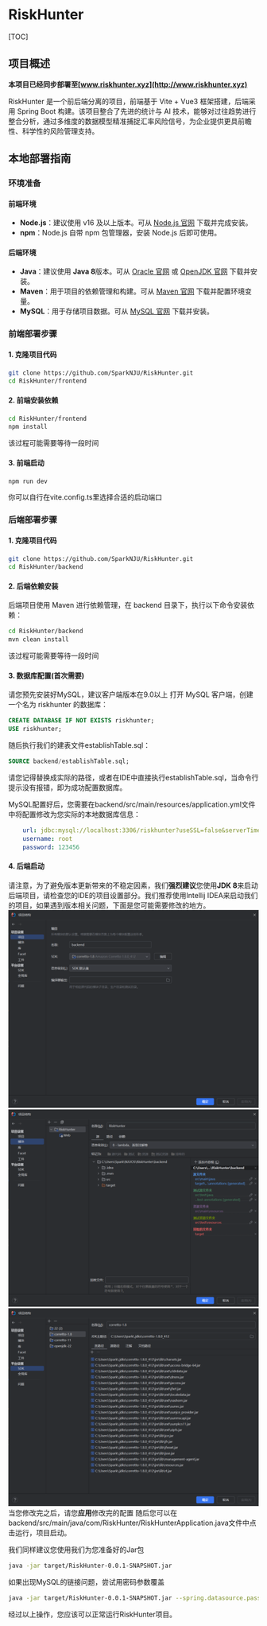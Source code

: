 # RiskHunter
[TOC]

## 项目概述
**本项目已经同步部署至[www.riskhunter.xyz](http://www.riskhunter.xyz)**

RiskHunter 是一个前后端分离的项目，前端基于 Vite + Vue3 框架搭建，后端采用 Spring Boot 构建。该项目整合了先进的统计与 AI 技术，能够对过往趋势进行整合分析，通过多维度的数据模型精准捕捉汇率风险信号，为企业提供更具前瞻性、科学性的风险管理支持。

## 本地部署指南

### 环境准备

#### 前端环境
- **Node.js**：建议使用 v16 及以上版本。可从 [Node.js 官网](https://nodejs.org/) 下载并完成安装。
- **npm**：Node.js 自带 npm 包管理器，安装 Node.js 后即可使用。

#### 后端环境
- **Java**：建议使用 **Java 8**版本。可从 [Oracle 官网](https://www.oracle.com/java/technologies/javase-downloads.html) 或 [OpenJDK 官网](https://openjdk.java.net/) 下载并安装。
- **Maven**：用于项目的依赖管理和构建。可从 [Maven 官网](https://maven.apache.org/download.cgi) 下载并配置环境变量。
- **MySQL**：用于存储项目数据。可从 [MySQL 官网](https://dev.mysql.com/downloads/installer/) 下载并安装。

### 前端部署步骤

#### 1. 克隆项目代码
```bash
git clone https://github.com/SparkNJU/RiskHunter.git
cd RiskHunter/frontend
```

#### 2. 前端安装依赖
```bash
cd RiskHunter/frontend
npm install
```
该过程可能需要等待一段时间

#### 3. 前端启动
```bash
npm run dev
```
你可以自行在vite.config.ts里选择合适的启动端口

### 后端部署步骤

#### 1. 克隆项目代码
```bash
git clone https://github.com/SparkNJU/RiskHunter.git
cd RiskHunter/backend
```
#### 2. 后端依赖安装
后端项目使用 Maven 进行依赖管理，在 backend 目录下，执行以下命令安装依赖：

```bash
cd RiskHunter/backend
mvn clean install
```
该过程可能需要等待一段时间

#### 3. 数据库配置(首次需要)
请您预先安装好MySQL，建议客户端版本在9.0以上
打开 MySQL 客户端，创建一个名为 riskhunter 的数据库：
```SQL
CREATE DATABASE IF NOT EXISTS riskhunter;
USE riskhunter;
```
随后执行我们的建表文件establishTable.sql：
```SQL
SOURCE backend/establishTable.sql;
```
请您记得替换成实际的路径，或者在IDE中直接执行establishTable.sql，当命令行提示没有报错，即为成功配置数据库。

MySQL配置好后，您需要在backend/src/main/resources/application.yml文件中将配置修改为您实际的本地数据库信息：
``` yml
    url: jdbc:mysql://localhost:3306/riskhunter?useSSL=false&serverTimezone=Asia/Shanghai&allowPublicKeyRetrieval=true&useSSL=false
    username: root
    password: 123456
```
#### 4. 后端启动
请注意，为了避免版本更新带来的不稳定因素，我们**强烈建议**您使用**JDK 8**来启动后端项目，请检查您的IDE的项目设置部分。我们推荐使用Intellij IDEA来启动我们的项目，如果遇到版本相关问题，下面是您可能需要修改的地方。
![alt text](image.png)
![alt text](image-1.png)
![alt text](image-2.png)
当您修改完之后，请您**应用**修改完的配置
随后您可以在backend/src/main/java/com/RiskHunter/RiskHunterApplication.java文件中点击运行，项目启动。

我们同样建议您使用我们为您准备好的Jar包
``` bash
java -jar target/RiskHunter-0.0.1-SNAPSHOT.jar
```

如果出现MySQL的链接问题，尝试用密码参数覆盖
``` bash
java -jar target/RiskHunter-0.0.1-SNAPSHOT.jar --spring.datasource.password=本地实际密码
```
经过以上操作，您应该可以正常运行RiskHunter项目。
